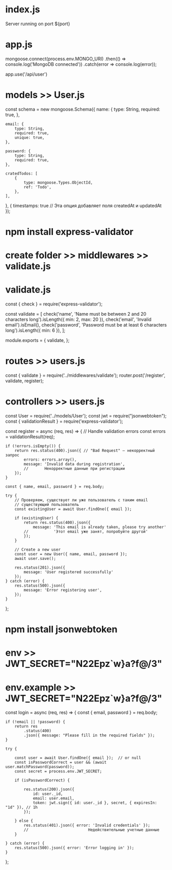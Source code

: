 # index.js
Server running on port ${port}



# app.js
mongoose.connect(process.env.MONGO_URI)
    .then(() => console.log('MongoDB connected'))
    .catch(error => console.log(error));

app.use('/api/user')

# models >> User.js
const schema = new mongoose.Schema({
    name: {
        type: String,
        required: true,
    },

    email: {
        type: String,
        required: true,
        unique: true,
    },

    password: {
        type: String,
        required: true,
    },

    cratedTodos: [
        { 
            type: mongoose.Types.ObjectId, 
            ref: 'Todo',
        },
    ],
}, {
    timestamps: true  // Эта опция добавляет поля createdAt и updatedAt
});


# npm install express-validator
# create folder >> middlewares >> validate.js

# validate.js

const { check } = require('express-validator');

const validate = [
    check('name', 'Name must be between 2 and 20 characters long').isLength({ min: 2, max: 20 }),
    check('email', 'Invalid email').isEmail(),
    check('password', 'Password must be at least 6 characters long').isLength({ min: 6 }),
];

module.exports = { 
    validate,
};



# routes >> users.js
const { validate } = require('../middlewares/validate');
router.post('/register', validate, register);




# controllers >> users.js
const User = require('../models/User');
const jwt = require("jsonwebtoken");
const { validationResult } = require('express-validator');

const register = async (req, res) => {
    // Handle validation errors
    const errors = validationResult(req);
    
    if (!errors.isEmpty()) {
        return res.status(400).json({ // "Bad Request" — некорректный запрос
            errors: errors.array(),
            message: 'Invalid data during registration',
            //       Некорректные данные при регистрации
        });
    }

    const { name, email, password } = req.body;

    try {
        // Проверяем, существует ли уже пользователь с таким email
        // существующий пользователь
        const existingUser = await User.findOne({ email });

        if (existingUser) {
            return res.status(400).json({ 
                message: 'This email is already taken, please try another' 
            //           'Этот email уже занят, попробуйте другой'
            });
        }

        // Create a new user
        const user = new User({ name, email, password });
        await user.save();

        res.status(201).json({
            message: 'User registered successfully'
        });
    } catch (error) {
        res.status(500).json({
            message: 'Error registering user',
        });
    }
};




# npm install jsonwebtoken
# env >> JWT_SECRET="N22Epz`w}a?f@/3"
# env.example >> JWT_SECRET="N22Epz`w}a?f@/3"


const login = async (req, res) => {
    const { email, password } = req.body;

    if (!email || !password) {
        return res
            .status(400)
            .json({ message: "Please fill in the required fields" });
    }

    try {

        const user = await User.findOne({ email });  // or null
        const isPasswordCorrect = user && (await user.matchPassword(password));
        const secret = process.env.JWT_SECRET;

        if (isPasswordCorrect) {

            res.status(200).json({
                id: user._id,
                email: user.email,
                token: jwt.sign({ id: user._id }, secret, { expiresIn: "1d" }), // 1h
            });

        } else {
            res.status(401).json({ error: 'Invalid credentials' });
            //                          Недействительные учетные данные
        }

    } catch (error) {
        res.status(500).json({ error: 'Error logging in' });
    }
};